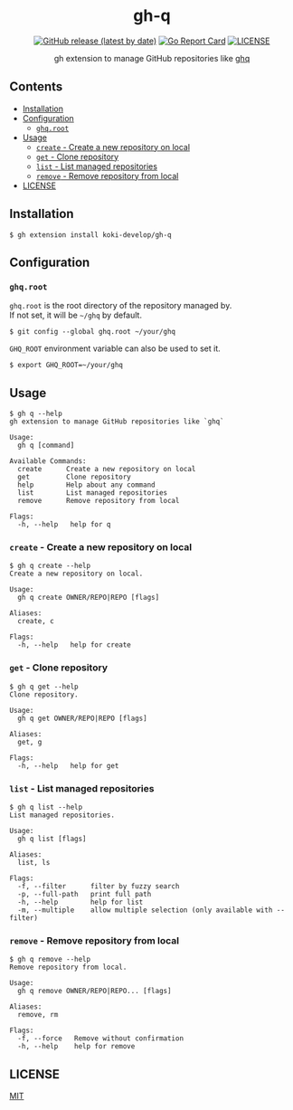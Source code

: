 <h1 align="center">gh-q</h1>

<p align="center">
<a href="https://github.com/koki-develop/gh-q/releases/latest"><img src="https://img.shields.io/github/v/release/koki-develop/gh-q" alt="GitHub release (latest by date)"></a>
<a href="https://goreportcard.com/report/github.com/koki-develop/gh-q"><img src="https://goreportcard.com/badge/github.com/koki-develop/gh-q" alt="Go Report Card"></a>
<a href="./LICENSE"><img src="https://img.shields.io/github/license/koki-develop/gh-q" alt="LICENSE"></a>
</p>

<p align="center">
gh extension to manage GitHub repositories like <a href="https://github.com/x-motemen/ghq">ghq</a>
</p>

## Contents

- [Installation](#installation)
- [Configuration](#configuration)
  - [`ghq.root`](#ghqroot)
- [Usage](#usage)
  - [`create` - Create a new repository on local](#create---create-a-new-repository-on-local)
  - [`get` - Clone repository](#get---clone-repository)
  - [`list` - List managed repositories](#list---list-managed-repositories)
  - [`remove` - Remove repository from local](#remove---remove-repository-from-local)
- [LICENSE](#license)

## Installation

```console
$ gh extension install koki-develop/gh-q
```

## Configuration

### `ghq.root`

`ghq.root` is the root directory of the repository managed by.  
If not set, it will be `~/ghq` by default.

```console
$ git config --global ghq.root ~/your/ghq
```

`GHQ_ROOT` environment variable can also be used to set it.

```console
$ export GHQ_ROOT=~/your/ghq
```

## Usage

```console
$ gh q --help
gh extension to manage GitHub repositories like `ghq`

Usage:
  gh q [command]

Available Commands:
  create      Create a new repository on local
  get         Clone repository
  help        Help about any command
  list        List managed repositories
  remove      Remove repository from local

Flags:
  -h, --help   help for q
```

### `create` - Create a new repository on local

```console
$ gh q create --help
Create a new repository on local.

Usage:
  gh q create OWNER/REPO|REPO [flags]

Aliases:
  create, c

Flags:
  -h, --help   help for create
```

### `get` - Clone repository

```console
$ gh q get --help
Clone repository.

Usage:
  gh q get OWNER/REPO|REPO [flags]

Aliases:
  get, g

Flags:
  -h, --help   help for get
```

### `list` - List managed repositories

```console
$ gh q list --help
List managed repositories.

Usage:
  gh q list [flags]

Aliases:
  list, ls

Flags:
  -f, --filter      filter by fuzzy search
  -p, --full-path   print full path
  -h, --help        help for list
  -m, --multiple    allow multiple selection (only available with --filter)
```

### `remove` - Remove repository from local

```console
$ gh q remove --help
Remove repository from local.

Usage:
  gh q remove OWNER/REPO|REPO... [flags]

Aliases:
  remove, rm

Flags:
  -f, --force   Remove without confirmation
  -h, --help    help for remove
```

## LICENSE

[MIT](./LICENSE)
